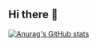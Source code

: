 ## Hi there 👋

<!--
**Victorcardoso-GG23/Victorcardoso-GG23** is a ✨ _special_ ✨ repository because its `README.md` (this file) appears on your GitHub profile.

Here are some ideas to get you started:

- 🔭 Sou estudate a procura de um estagio
- 🌱 Estudo JavaScript
- 😄 Pronouns: ele/dele
-->
[![Anurag's GitHub stats](https://github-readme-stats.vercel.app/api?username=anuraghazra)](https://github.com/anuraghazra/github-readme-stats)

